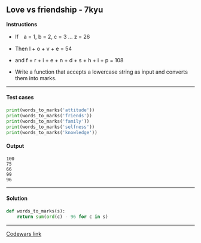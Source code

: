 ## Love vs friendship - 7kyu

**Instructions**

- If　a = 1, b = 2, c = 3 ... z = 26

- Then l + o + v + e = 54

- and f + r + i + e + n + d + s + h + i + p = 108

- Write a function that accepts a lowercase string as input and converts them into marks.

---

#### Test cases

```python
print(words_to_marks('attitude'))
print(words_to_marks('friends'))
print(words_to_marks('family'))
print(words_to_marks('selfness'))
print(words_to_marks('knowledge'))
```

#### Output
```
100
75
66
99
96
```

---

#### Solution

```python
def words_to_marks(s):
    return sum(ord(c) - 96 for c in s)
```

---

[Codewars link](https://www.codewars.com/kata/59706036f6e5d1e22d000016)
